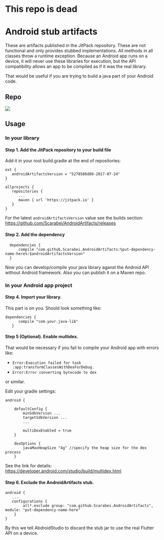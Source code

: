 # This repo is dead

# Android stub artifacts

These are artifacts published in the JitPack repository. These are not functional and only provides stubbed implementations. All methods in all classes throw a runtime exception. Because an Android app runs on a device, it will never use these libraries for execution, but the API compatibility allows an app to be compiled as if it was the real library.

That would be useful if you are trying to build a java part of your Android code.

## Repo
[![](https://github.com/Scarabei/AndroidArtifacts.svg)](https://github.com/Scarabei/AndroidArtifacts)

## Usage

### In your library

#### Step 1. Add the JitPack repository to your build file

Add it in your root build.gradle at the end of repositories:

```	
ext {
   androidArtifactsVersion = "5278588d80-2017-07-24"
}

allprojects {
   repositories {
      ...
      maven { url 'https://jitpack.io' }
   }
}
```

For the latest ```androidArtifactsVersion``` value see the builds section: https://github.com/Scarabei/AndroidArtifacts/releases

#### Step 2. Add the dependency

```
  dependencies {
      compile "com.github.Scarabei.AndroidArtifacts:%put-dependency-name-here%:$androidArtifactsVersion"
  }
```
Now you can develop/compile your java library aganst the Android API without Android framework. Also you can publish it on a Maven repo. 


### In your Android app project

#### Step 4. Import your library.

This part is on you. Should look something like:

```
dependencies {
      compile "com.your.java-lib"
   }
```

#### Step 5 (Optional). Enable multidex.
That would be necessary if you fail to compile your Android app with errors like:
 - ```Error:Execution failed for task :app:transformClassesWithDexForDebug.```
 - ```Error:Error converting bytecode to dex```

or similar. 

Edit your gradle settings:

```
android {
    
    defaultConfig {
        minSdkVersion ...
        targetSdkVersion ...
        ...

        multiDexEnabled = true
    }

    dexOptions {
        javaMaxHeapSize "4g" //specify the heap size for the dex process
    }
```

See the link for details: https://developer.android.com/studio/build/multidex.html

#### Step 6. Exclude the AndroidArtifacts stub.

```
android {
   ...
   configurations {
        all*.exclude group: "com.github.Scarabei.AndroidArtifacts", module: "put-dependency-name-here"
    }
}
```

By this we tell AbdroidStudio to discard the stub jar to use the real Flutter API on a device.

